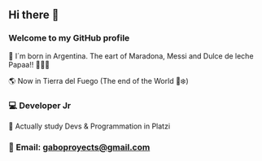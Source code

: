 ## Hi there 👋

### Welcome to my GitHub profile

📍 I´m born in Argentina. The eart of Maradona, Messi and Dulce de leche Papaa!! 🩵🤍🩵

🌎 Now in Tierra del Fuego (The end of the World 🐧❄️)

### 💻 Developer Jr

🌱 Actually study Devs & Programmation in Platzi

### 📧 Email: gaboproyects@gmail.com